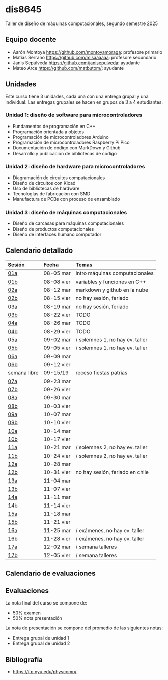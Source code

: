 # dis8645

Taller de diseño de máquinas computacionales, segundo semestre 2025

## Equipo docente

* Aarón Montoya <https://github.com/montoyamoraga>: profesore primario
* Matías Serrano <https://github.com/misaaaaaa>: profesore secundario
* Janis Sepúlveda <https://github.com/janisepulveda>: ayudante
* Mateo Arce <https://github.com/matbutom/>: ayudante

## Unidades

Este curso tiene 3 unidades, cada una con una entrega grupal y una individual. Las entregas grupales se hacen en grupos de 3 a 4 estudiantes.

### Unidad 1: diseño de software para microcontroladores

* Fundamentos de programación en C++
* Programación orientada a objetos
* Programación de microcontroladores Arduino
* Programación de microcontroladores Raspberry Pi Pico
* Documentación de código con MarkDown y Github
* Desarrollo y publicación de bibliotecas de código

### Unidad 2: diseño de hardware para microcontroladores

* Diagramación de circuitos computacionales
* Diseño de circuitos con Kicad
* Uso de bibliotecas de hardware
* Tecnologías de fabricación con SMD
* Manufactura de PCBs con proceso de ensamblado

### Unidad 3: diseño de máquinas computacionales

* Diseño de carcasas para máquinas computacionales
* Diseño de productos computacionales
* Diseño de interfaces humano computador

## Calendario detallado

| Sesión                           | Fecha       | Temas                           |
| :------------------------------- | :---------- | :------------------------------ |
| [01a](./00-docentes/sesion-01a/) | 08-05 mar   | intro máquinas computacionales  |
| [01b](./00-docentes/sesion-01b/) | 08-08 vier  | variables y funciones en C++    |
| [02a](./00-docentes/sesion-02a/) | 08-12 mar   | markdown y github en la nube    |
| [02b](./00-docentes/sesion-02b/) | 08-15 vier  | no hay sesión, feriado          |
| [03a](./00-docentes/sesion-03a/) | 08-19 mar   | no hay sesión, feriado          |
| [03b](./00-docentes/sesion-03b/) | 08-22 vier  | TODO                            |
| [04a](./00-docentes/sesion-04a/) | 08-26 mar   | TODO                            |
| [04b](./00-docentes/sesion-04b/) | 08-29 vier  | TODO                            |
| [05a](./00-docentes/sesion-05a/) | 09-02 mar   | / solemnes 1, no hay ev. taller |
| [05b](./00-docentes/sesion-05b/) | 09-05 vier  | / solemnes 1, no hay ev. taller |
| [06a](./00-docentes/sesion-06a/) | 09-09 mar   |                                 |
| [06b](./00-docentes/sesion-06b/) | 09-12 vier  |                                 |
| semana libre                     | 09-15/19    | receso fiestas patrias          |
| [07a](./00-docentes/sesion-07a/) | 09-23 mar   |                                 |
| [07b](./00-docentes/sesion-07b/) | 09-26 vier  |                                 |
| [08a](./00-docentes/sesion-08a/) | 09-30 mar   |                                 |
| [08b](./00-docentes/sesion-08b/) | 10-03 vier  |                                 |
| [09a](./00-docentes/sesion-09a/) | 10-07 mar   |                                 |
| [09b](./00-docentes/sesion-09b/) | 10-10 vier  |                                 |
| [10a](./00-docentes/sesion-10a/) | 10-14 mar   |                                 |
| [10b](./00-docentes/sesion-10b/) | 10-17 vier  |                                 |
| [11a](./00-docentes/sesion-11a/) | 10-21 mar   | / solemnes 2, no hay ev. taller |
| [11b](./00-docentes/sesion-11b/) | 10-24 vier  | / solemnes 2, no hay ev. taller |
| [12a](./00-docentes/sesion-12a/) | 10-28 mar   |                                 |
| [12b](./00-docentes/sesion-12b/) | 10-31 vier  | no hay sesión, feriado en chile |
| [13a](./00-docentes/sesion-13a/) | 11-04 mar   |                                 |
| [13b](./00-docentes/sesion-13b/) | 11-07 vier  |                                 |
| [14a](./00-docentes/sesion-14a/) | 11-11 mar   |                                 |
| [14b](./00-docentes/sesion-14b/) | 11-14 vier  |                                 |
| [15a](./00-docentes/sesion-15a/) | 11-18 mar   |                                 |
| [15b](./00-docentes/sesion-15b/) | 11-21 vier  |                                 |
| [16a](./00-docentes/sesion-16a/) | 11-25 mar   | / exámenes, no hay ev. taller   |
| [16b](./00-docentes/sesion-16b/) | 11-28 vier  | / exámenes, no hay ev. taller   |
| [17a](./00-docentes/sesion-17a/) | 12-02 mar   | / semana talleres               |
| [17b](./00-docentes/sesion-17b/) | 12-05 vier  | / semana talleres               |

## Calendario de evaluaciones

## Evaluaciones

La nota final del curso se compone de:

* 50% examen
* 50% nota presentación

La nota de presentación se compone del promedio de las siguientes notas:

* Entrega grupal de unidad 1
* Entrega grupal de unidad 2

## Bibliografía

* <https://itp.nyu.edu/physcomp/>
